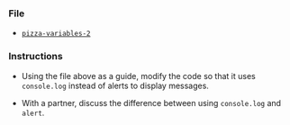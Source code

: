 ### File

* [`pizza-variables-2`](Unsolved/pizza-variables-2.html)

### Instructions



* Using the file above as a guide, modify the code so that it uses `console.log` instead of alerts to display messages.


* With a partner, discuss the difference between using `console.log` and `alert`.
